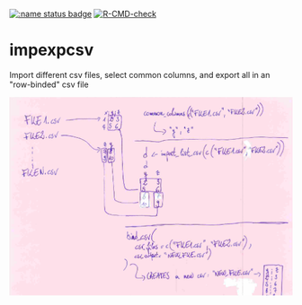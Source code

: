[![:name status badge](https://swissstatsr.r-universe.dev/badges/:name)](https://swissstatsr.r-universe.dev/)
[![R-CMD-check](https://github.com/SwissStatsR/impexpcsv/actions/workflows/R-CMD-check.yaml/badge.svg)](https://github.com/SwissStatsR/impexpcsv/actions/workflows/R-CMD-check.yaml)


# impexpcsv

Import different csv files, select common columns, and export all in an "row-binded" csv file


![](impexpcsv.png)

